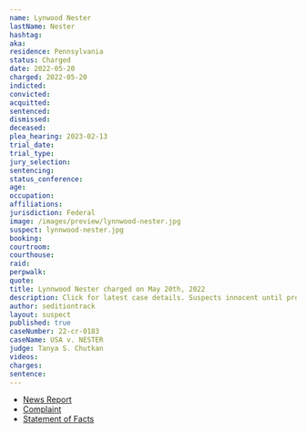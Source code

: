 ```yaml
---
name: Lynwood Nester
lastName: Nester
hashtag:
aka:
residence: Pennsylvania
status: Charged
date: 2022-05-20
charged: 2022-05-20
indicted:
convicted:
acquitted:
sentenced:
dismissed:
deceased:
plea_hearing: 2023-02-13
trial_date:
trial_type:
jury_selection:
sentencing:
status_conference:
age:
occupation:
affiliations:
jurisdiction: Federal
image: /images/preview/lynnwood-nester.jpg
suspect: lynnwood-nester.jpg
booking:
courtroom:
courthouse:
raid:
perpwalk:
quote:
title: Lynnwood Nester charged on May 20th, 2022
description: Click for latest case details. Suspects innocent until proven guilty.
author: seditiontrack
layout: suspect
published: true
caseNumber: 22-cr-0183
caseName: USA v. NESTER
judge: Tanya S. Chutkan
videos:
charges:
sentence:
---
```

- [News Report](https://www.ydr.com/story/news/2022/05/24/brian-korte-york-haven-lynwood-nester-dillsburg-charged-capitol-riots/65357319007/)
- [Complaint](https://www.justice.gov/usao-dc/case-multi-defendant/file/1507511/download)
- [Statement of Facts](https://www.justice.gov/usao-dc/case-multi-defendant/file/1507516/download)
